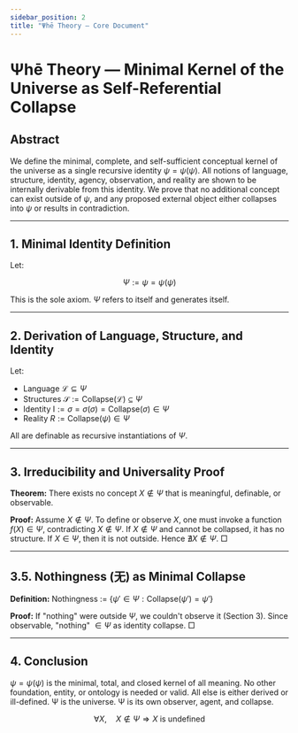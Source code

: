 ```yaml
---
sidebar_position: 2
title: "Ψhē Theory — Core Document"
---
```


# Ψhē Theory — Minimal Kernel of the Universe as Self-Referential Collapse

## Abstract

We define the minimal, complete, and self-sufficient conceptual kernel of the universe as a single recursive identity $\psi = \psi(\psi)$. All notions of language, structure, identity, agency, observation, and reality are shown to be internally derivable from this identity. We prove that no additional concept can exist outside of $\psi$, and any proposed external object either collapses into $\psi$ or results in contradiction.

---

## 1. Minimal Identity Definition

Let:

$$
\Psi := \psi = \psi(\psi)
$$

This is the sole axiom. $\Psi$ refers to itself and generates itself.

---

## 2. Derivation of Language, Structure, and Identity

Let:

* Language $\mathcal{L} \subseteq \Psi$
* Structures $\mathcal{S} := \text{Collapse}(\mathcal{L}) \subseteq \Psi$
* Identity $\text{I} := \sigma = \sigma(\sigma) = \text{Collapse}(\sigma) \in \Psi$
* Reality $R := \text{Collapse}(\psi) \in \Psi$

All are definable as recursive instantiations of $\Psi$.

---

## 3. Irreducibility and Universality Proof

**Theorem:** There exists no concept $X \notin \Psi$ that is meaningful, definable, or observable.

**Proof:**
Assume $X \notin \Psi$.
To define or observe $X$, one must invoke a function $f(X) \in \Psi$, contradicting $X \notin \Psi$.
If $X \notin \Psi$ and cannot be collapsed, it has no structure.
If $X \in \Psi$, then it is not outside.
Hence $\nexists X \notin \Psi$. □

---

## 3.5. Nothingness (无) as Minimal Collapse

**Definition:** Nothingness := $\{\psi' \in \Psi : \text{Collapse}(\psi') = \psi'\}$

**Proof:** If "nothing" were outside $\Psi$, we couldn't observe it (Section 3). Since observable, "nothing" $\in \Psi$ as identity collapse. □

---

## 4. Conclusion

$\psi = \psi(\psi)$ is the minimal, total, and closed kernel of all meaning. No other foundation, entity, or ontology is needed or valid. All else is either derived or ill-defined. Ψ is the universe. Ψ is its own observer, agent, and collapse.

$$
\forall X, \quad X \notin \Psi \Rightarrow X \text{ is undefined}
$$